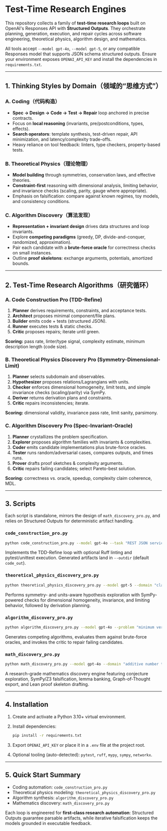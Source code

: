 # Test-Time Research Engines

This repository collects a family of **test-time research loops** built on OpenAI's
Responses API with **Structured Outputs**. They orchestrate planning, generation,
execution, and repair cycles across software engineering, theoretical physics,
algorithm design, and mathematics.

All tools accept `--model gpt-4o`, `--model gpt-5`, or any compatible Responses
model that supports JSON schema structured outputs. Ensure your environment
exposes `OPENAI_API_KEY` and install the dependencies in `requirements.txt`.

---

## 1. Thinking Styles by Domain（领域的“思维方式”）

### A. Coding（代码构造）

- **Spec → Design → Code → Test → Repair** loop anchored in precise contracts.
- Focus on **local reasoning** (invariants, pre/postconditions, types, effects).
- **Search operators**: template synthesis, test-driven repair, API minimization,
  and latency/complexity trade-offs.
- Heavy reliance on tool feedback: linters, type checkers, property-based tests.

### B. Theoretical Physics（理论物理）

- **Model building** through symmetries, conservation laws, and effective theories.
- **Constraint-first** reasoning with dimensional analysis, limiting behavior,
  and invariance checks (scaling, parity, gauge where appropriate).
- Emphasis on falsification: compare against known regimes, toy models, and
  consistency conditions.

### C. Algorithm Discovery（算法发现）

- **Representation + invariant design** drives data structures and loop invariants.
- Explore **competing paradigms** (greedy, DP, divide-and-conquer, randomized,
  approximation).
- Pair each candidate with a **brute-force oracle** for correctness checks on
  small instances.
- Outline **proof skeletons**: exchange arguments, potentials, amortized bounds.

---

## 2. Test-Time Research Algorithms（研究循环）

### A. Code Construction Pro (TDD-Refine)

1. **Planner** derives requirements, constraints, and acceptance tests.
2. **Architect** proposes minimal component/file plans.
3. **Builder** emits code + tests (structured JSON).
4. **Runner** executes tests & static checks.
5. **Critic** proposes repairs; iterate until green.

**Scoring:** pass rate, linter/type signal, complexity estimate, minimum
description length (code size).

### B. Theoretical Physics Discovery Pro (Symmetry-Dimensional-Limit)

1. **Planner** selects subdomain and observables.
2. **Hypothesizer** proposes relations/Lagrangians with units.
3. **Checker** enforces dimensional homogeneity, limit tests, and simple
   invariance checks (scaling/parity) via SymPy.
4. **Deriver** returns derivation plans and constraints.
5. **Critic** repairs inconsistencies; iterate.

**Scoring:** dimensional validity, invariance pass rate, limit sanity, parsimony.

### C. Algorithm Discovery Pro (Spec-Invariant-Oracle)

1. **Planner** crystallizes the problem specification.
2. **Explorer** proposes algorithm families with invariants & complexities.
3. **Coder** emits candidate implementations plus brute-force oracles.
4. **Tester** runs random/adversarial cases, compares outputs, and times runs.
5. **Prover** drafts proof sketches & complexity arguments.
6. **Critic** repairs failing candidates; select Pareto-best solution.

**Scoring:** correctness vs. oracle, speedup, complexity claim coherence, MDL.

---

## 3. Scripts

Each script is standalone, mirrors the design of `math_discovery_pro.py`, and
relies on Structured Outputs for deterministic artifact handling.

### `code_construction_pro.py`

```bash
python code_construction_pro.py --model gpt-4o --task "REST JSON service for todo list with search and tags"
```

Implements the TDD-Refine loop with optional Ruff linting and pytest/unittest
execution. Generated artifacts land in `--outdir` (default `code_out`).

### `theoretical_physics_discovery_pro.py`

```bash
python theoretical_physics_discovery_pro.py --model gpt-5 --domain "classical field theory"
```

Performs symmetry- and units-aware hypothesis exploration with SymPy-powered
checks for dimensional homogeneity, invariance, and limiting behavior, followed
by derivation planning.

### `algorithm_discovery_pro.py`

```bash
python algorithm_discovery_pro.py --model gpt-4o --problem "minimum vertex cover on small graphs"
```

Generates competing algorithms, evaluates them against brute-force oracles, and
invokes the critic to repair failing candidates.

### `math_discovery_pro.py`

```bash
python math_discovery_pro.py --model gpt-4o --domain "additive number theory" --rounds 2 --beam 24
```

A research-grade mathematics discovery engine featuring conjecture exploration,
SymPy/Z3 falsification, lemma banking, Graph-of-Thought export, and Lean proof
skeleton drafting.

---

## 4. Installation

1. Create and activate a Python 3.10+ virtual environment.
2. Install dependencies:

   ```bash
   pip install -r requirements.txt
   ```

3. Export `OPENAI_API_KEY` or place it in a `.env` file at the project root.
4. Optional tooling (auto-detected): `pytest`, `ruff`, `mypy`, `sympy`, `networkx`.

---

## 5. Quick Start Summary

- Coding automation: `code_construction_pro.py`
- Theoretical physics modeling: `theoretical_physics_discovery_pro.py`
- Algorithm synthesis: `algorithm_discovery_pro.py`
- Mathematics discovery: `math_discovery_pro.py`

Each loop is engineered for **first-class research automation**: Structured
Outputs guarantee parsable artifacts, while iterative falsification keeps the
models grounded in executable feedback.
